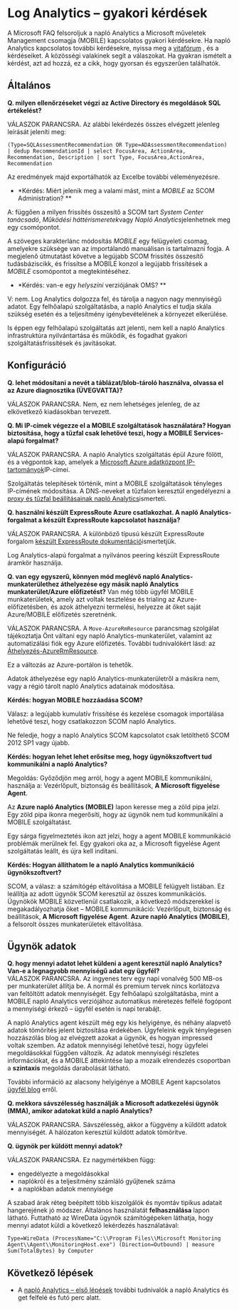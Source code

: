 <properties
    pageTitle="Jelentkezzen be az analitikai – gyakori kérdések |} Microsoft Azure"
    description="A napló Analytics szolgáltatás kapcsolatos gyakori kérdésekre adott válaszok."
    services="log-analytics"
    documentationCenter=""
    authors="bandersmsft"
    manager="jwhit"
    editor=""/>

<tags
    ms.service="log-analytics"
    ms.workload="na"
    ms.tgt_pltfrm="na"
    ms.devlang="na"
    ms.topic="article"
    ms.date="10/10/2016"
    ms.author="banders"/>

# <a name="log-analytics-faq"></a>Log Analytics – gyakori kérdések

A Microsoft FAQ felsoroljuk a napló Analytics a Microsoft műveletek Management csomagja (MOBILE) kapcsolatos gyakori kérdésekre. Ha napló Analytics kapcsolatos további kérdésekre, nyissa meg a [vitafórum](https://social.msdn.microsoft.com/Forums/azure/home?forum=opinsights) , és a kérdéseiket. A közösségi valakinek segít a válaszokat. Ha gyakran ismételt a kérdést, azt ad hozzá, ez a cikk, hogy gyorsan és egyszerűen találhatók.

## <a name="general"></a>Általános

**Q. milyen ellenőrzéseket végzi az Active Directory és megoldások SQL értékelést?**

VÁLASZOK PARANCSRA. Az alábbi lekérdezés összes elvégzett jelenleg leírását jeleníti meg:

```
(Type=SQLAssessmentRecommendation OR Type=ADAssessmentRecommendation) | dedup RecommendationId | select FocusArea, ActionArea, Recommendation, Description | sort Type, FocusArea,ActionArea, Recommendation
```

Az eredmények majd exportálhatók az Excelbe további véleményezésre.

* *Kérdés: Miért jelenik meg a valami mást, mint a *MOBILE* az SCOM Administration? **

A: függően a milyen frissítés összesítő a SCOM tart *System Center tanácsadó*, *Működési háttérismeretek*vagy *Napló Analytics*jelenhetnek meg egy csomópontot.

A szöveges karakterlánc módosítás *MOBILE* egy felügyeleti csomag, amelyekre szüksége van az importálandó manuálisan is tartalmazni fogja. A megjelenő útmutatást követve a legújabb SCOM frissítés összesítő tudásbáziscikk, és frissítse a MOBILE konzol a legújabb frissítések a *MOBILE* csomópontot a megtekintéséhez.

* *Kérdés: van-e egy *helyszíni* verziójának OMS? **

V: nem. Log Analytics dolgozza fel, és tárolja a nagyon nagy mennyiségű adatot. Egy felhőalapú szolgáltatásba, a napló Analytics el tudja skála szükség esetén és a teljesítmény igénybevételének a környezet elkerülése.

Is éppen egy felhőalapú szolgáltatás azt jelenti, nem kell a napló Analytics infrastruktúra nyilvántartása és működik, és fogadhat gyakori szolgáltatásfrissítések és javításokat.

## <a name="configuration"></a>Konfiguráció
**Q. lehet módosítani a nevét a táblázat/blob-tároló használva, olvassa el az Azure diagnosztika (ÜVEGVATTA)?**  

VÁLASZOK PARANCSRA.  Nem, ez nem lehetséges jelenleg, de az elkövetkező kiadásokban tervezett.

**Q. Mi IP-címek végezze el a MOBILE szolgáltatások használatára? Hogyan biztosítása, hogy a tűzfal csak lehetővé teszi, hogy a MOBILE Services-alapú forgalmat?**  

VÁLASZOK PARANCSRA. A napló Analytics szolgáltatás épül Azure fölött, és a végpontok kap, amelyek a [Microsoft Azure adatközpont IP-tartományok](http://www.microsoft.com/download/details.aspx?id=41653)IP-címei.

Szolgáltatás telepítések történik, mint a MOBILE szolgáltatások tényleges IP-címének módosítása. A DNS-neveket a tűzfalon keresztül engedélyezni a [proxy és tűzfal beállításainak napló Analytics](log-analytics-proxy-firewall.md)ismerteti.

**Q. használni készült ExpressRoute Azure csatlakozhat. A napló Analytics-forgalmat a készült ExpressRoute kapcsolatot használja?**  

VÁLASZOK PARANCSRA. A különböző típusú készült ExpressRoute forgalom [készült ExpressRoute dokumentáció](./expressroute/expressroute-faqs.md#supported-services)ismertetjük.

Log Analytics-alapú forgalmat a nyilvános peering készült ExpressRoute áramkör használja.

**Q. van egy egyszerű, könnyen mód meglévő napló Analytics-munkaterülethez áthelyezése egy másik napló Analytics munkaterület/Azure előfizetést?**  Van még több ügyfél MOBILE munkaterületek, amely azt voltak tesztelése és trialing az Azure-előfizetésben, és azok áthelyezni termelési, helyezze át őket saját Azure/MOBILE előfizetés szeretnénk.  

VÁLASZOK PARANCSRA. A `Move-AzureRmResource` parancsmag szolgálat tájékoztatja Önt váltani egy napló Analytics-munkaterület, valamint az automatizálási fiók egy Azure előfizetés. További tudnivalókért lásd: az [Áthelyezés-AzureRmResource](http://msdn.microsoft.com/library/mt652516.aspx).

Ez a változás az Azure-portálon is tehetők.

Adatok áthelyezése egy napló Analytics-munkaterületről a másikra nem, vagy a régió tárolt napló Analytics adatainak módosítása.

**Kérdés: hogyan MOBILE hozzáadása SCOM?**

Válasz: a legújabb kumulatív frissítése és kezelése csomagok importálása lehetővé teszi, hogy csatlakozzon SCOM napló Analytics.

Ne feledje, hogy a napló Analytics SCOM kapcsolatot csak letölthető SCOM 2012 SP1 vagy újabb.

**Kérdés: hogyan lehet lehet erősítse meg, hogy ügynökszoftvert tud kommunikálni a napló Analytics?**

Megoldás: Győződjön meg arról, hogy a agent MOBILE kommunikálni, használja a: Vezérlőpult, biztonság és beállítások, **A Microsoft figyelése Agent**.

Az **Azure napló Analytics (MOBILE)** lapon keresse meg a zöld pipa jelzi. Egy zöld pipa ikonra megerősíti, hogy az ügynök nem tud kommunikálni a MOBILE szolgáltatást.

Egy sárga figyelmeztetés ikon azt jelzi, hogy a agent MOBILE kommunikáció problémák merülnek fel. Egy gyakori oka az, a Microsoft figyelése Agent szolgáltatás leállt, és újra kell indítani.

**Kérdés: Hogyan állíthatom le a napló Analytics kommunikáció ügynökszoftvert?**

SCOM, a válasz: a számítógép eltávolítása a MOBILE felügyelt listában. Ez leállítja az adott ügynök SCOM keresztül az összes kommunikációs. Ügynökök MOBILE közvetlenül csatlakozik, a következő módszerekkel is megakadályozhatja őket – MOBILE kommunikáció: Vezérlőpult, biztonság és beállítások, **A Microsoft figyelése Agent**.
**Azure napló Analytics (MOBILE)**, a felsorolt összes munkaterületek eltávolítása.

## <a name="agent-data"></a>Ügynök adatok

**Q. hogy mennyi adatot lehet küldeni a agent keresztül napló Analytics? Van-e a legnagyobb mennyiségű adat egy ügyfél?**  
VÁLASZOK PARANCSRA. Az ingyenes terv egy napi vonalvég 500 MB-os per munkaterület állítja be. A normál és premium tervek nincs korlátozva van feltöltött adatok mennyiségét. Egy felhőalapú szolgáltatásba, mint a MOBILE napló Analytics verziójához automatikus méretezés felfelé fogópont a mennyiségi érkező – ügyfél esetén is napi terabájt.

A napló Analytics agent készült még egy kis helyigénye, és néhány alapvető adatok tömörítés jelent biztosítása érdekében. Ügyfeleink egyik ténylegesen hozzászólás blog az elvégzett azokat a ügynök, és hogyan impressed voltak szemben. Az adatok mennyiségi lehetővé teszi, hogy ügyfelei megoldásokkal függően változik. Az adatok mennyiségi részletes információkat, és a MOBILE áttekintése lap a mozaik elrendezés csoportban a **szintaxis** megoldás darabolását látható.

További információ az alacsony helyigénye a MOBILE Agent kapcsolatos [ügyfél blog](http://thoughtsonopsmgr.blogspot.com/2015/09/one-small-footprint-for-server-one.html) erről.

**Q. mekkora sávszélesség használják a Microsoft adatkezelési ügynök (MMA), amikor adatokat küld a napló Analytics?**

VÁLASZOK PARANCSRA. Sávszélesség, akkor a függvény a küldött adatok mennyiségét. A hálózaton keresztül küldött adatok tömörítve.

**Q. ügynök per küldött mennyi adatok?**

VÁLASZOK PARANCSRA. Ez nagymértékben függ:

- engedélyezte a megoldásokkal
- naplókról és a teljesítmény számláló gyűjtenek száma
- a naplókban adatok mennyisége

A szabad árak réteg beépített több kiszolgálók és nyomtáv tipikus adatait hangerejének jó módszer. Általános használatát **felhasználása** lapon látható.
Futtatható az WireData ügynök számítógépeken láthatja, hogy mennyi adatot küldi a következő lekérdezés használatával:

```
Type=WireData (ProcessName="C:\\Program Files\\Microsoft Monitoring Agent\\Agent\\MonitoringHost.exe") (Direction=Outbound) | measure Sum(TotalBytes) by Computer
```



## <a name="next-steps"></a>Következő lépések

- A [napló Analytics – első lépések](log-analytics-get-started.md) további tudnivalók a napló Analytics és get felfelé és futó perc alatt.
